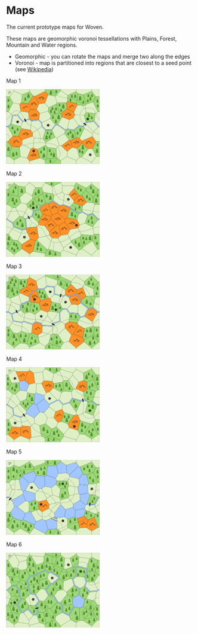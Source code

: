 # Maps

The current prototype maps for Woven.

These maps are geomorphic voronoi tessellations with Plains, Forest, Mountain and Water regions.

* Geomorphic - you can rotate the maps and merge two along the edges
* Voronoi - map is partitioned into regions that are closest to a seed point (see [Wikipedia](https://en.wikipedia.org/wiki/Voronoi_diagram))

Map 1

<a href="http:garykac.github.io/woven/maps/map-01.jpg"><img src="map-01.jpg" height="200"/></a>

Map 2

<a href="http:garykac.github.io/woven/maps/map-02.jpg"><img src="map-02.jpg" height="200"/></a>

Map 3

<a href="http:garykac.github.io/woven/maps/map-03.jpg"><img src="map-03.jpg" height="200"/></a>

Map 4

<a href="http:garykac.github.io/woven/maps/map-04.jpg"><img src="map-04.jpg" height="200"/></a>

Map 5

<a href="http:garykac.github.io/woven/maps/map-05.jpg"><img src="map-05.jpg" height="200"/></a>

Map 6

<a href="http:garykac.github.io/woven/maps/map-06.jpg"><img src="map-06.jpg" height="200"/></a>
